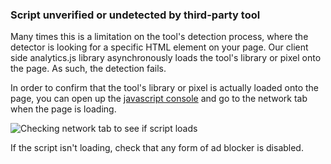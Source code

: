 ### Script unverified or undetected by third-party tool

Many times this is a limitation on the tool's detection process, where the detector is looking for a specific HTML element on your page. Our client side analytics.js library asynchronously loads the tool's library or pixel onto the page. As such, the detection fails.

In order to confirm that the tool's library or pixel is actually loaded onto the page, you can open up the [javascript console](/docs/connections/sources/catalog/libraries/website/javascript#how-do-i-open-the-javascript-console-in-your-debugger-) and go to the network tab when the page is loading.

![Checking network tab to see if script loads](https://i.imgur.com/FdILEbO.gif)

If the script isn't loading, check that any form of ad blocker is disabled.

